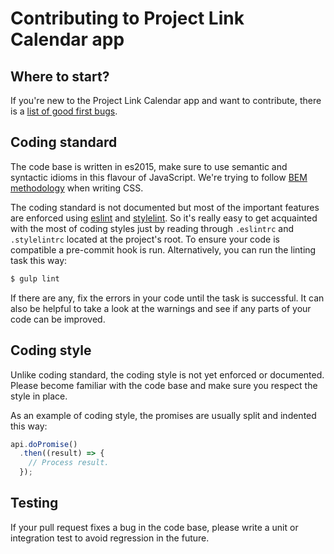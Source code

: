 # Contributing to Project Link Calendar app

## Where to start?

If you're new to the Project Link Calendar app and want to contribute, there is a
[list of good first bugs](https://github.com/fxbox/app/issues?q=is%3Aissue+is%3Aopen+label%3A%22help+wanted%22).

## Coding standard

The code base is written in es2015, make sure to use semantic and syntactic
idioms in this flavour of JavaScript. We're trying to follow [BEM methodology](https://en.bem.info/methodology/) when writing CSS.

The coding standard is not documented but most of the important features are
enforced using [eslint](http://eslint.org/) and [stylelint](http://stylelint.io/). So it's really easy to get acquainted with the most of coding styles just by reading through `.eslintrc` and `.stylelintrc` located at the project's root.
To ensure your code is compatible a pre-commit hook is run. Alternatively, you
can run the linting task this way:
```bash
$ gulp lint
```
If there are any, fix the errors in your code until the task is successful.
It can also be helpful to take a look at the warnings and see if any parts of
your code can be improved.

## Coding style

Unlike coding standard, the coding style is not yet enforced or documented.
Please become familiar with the code base and make sure you respect the style in
place.

As an example of coding style, the promises are usually split and indented this
way:
```javascript
api.doPromise()
  .then((result) => {
    // Process result.
  });
```

## Testing

If your pull request fixes a bug in the code base, please write a unit or
integration test to avoid regression in the future.
